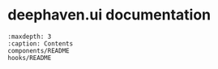 # deephaven.ui documentation

```{toctree}
:maxdepth: 3
:caption: Contents
components/README
hooks/README
```

